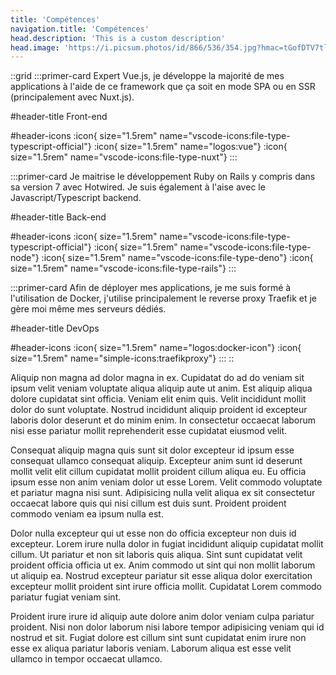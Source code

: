 ```yaml
---
title: 'Compétences'
navigation.title: 'Compétences'
head.description: 'This is a custom description'
head.image: 'https://i.picsum.photos/id/866/536/354.jpg?hmac=tGofDTV7tl2rprappPzKFiZ9vDh5MKj39oa2D--gqhA'
---
```


::grid
  :::primer-card
  Expert Vue.js, je développe la majorité de mes applications à l'aide de ce framework que ça soit en mode SPA ou en SSR (principalement avec Nuxt.js).

  #header-title
  Front-end

  #header-icons
  :icon{ size="1.5rem" name="vscode-icons:file-type-typescript-official"}
  :icon{ size="1.5rem" name="logos:vue"}
  :icon{ size="1.5rem" name="vscode-icons:file-type-nuxt"}
  :::

  :::primer-card
  Je maitrise le développement Ruby on Rails y compris dans sa version 7 avec Hotwired. Je suis également à l'aise avec le Javascript/Typescript backend.

  #header-title
  Back-end

  #header-icons
  :icon{ size="1.5rem" name="vscode-icons:file-type-typescript-official"}
  :icon{ size="1.5rem" name="vscode-icons:file-type-node"}
  :icon{ size="1.5rem" name="vscode-icons:file-type-deno"}
  :icon{ size="1.5rem" name="vscode-icons:file-type-rails"}
  :::

  :::primer-card
  Afin de déployer mes applications, je me suis formé à l'utilisation de Docker, j'utilise principalement le reverse proxy Traefik et je gère moi même mes serveurs dédiés.

  #header-title
  DevOps

  #header-icons
  :icon{ size="1.5rem" name="logos:docker-icon"}
  :icon{ size="1.5rem" name="simple-icons:traefikproxy"}
  :::
::

<!--more-->

Aliquip non magna ad dolor magna in ex. Cupidatat do ad do veniam sit ipsum velit veniam voluptate aliqua aliquip aute ut anim. Est aliquip aliqua dolore cupidatat sint officia. Veniam elit enim quis. Velit incididunt mollit dolor do sunt voluptate. Nostrud incididunt aliquip proident id excepteur laboris dolor deserunt et do minim enim. In consectetur occaecat laborum nisi esse pariatur mollit reprehenderit esse cupidatat eiusmod velit.

Consequat aliquip magna quis sunt sit dolor excepteur id ipsum esse consequat ullamco consequat aliquip. Excepteur anim sunt id deserunt mollit velit elit cillum cupidatat mollit proident cillum aliqua eu. Eu officia ipsum esse non anim veniam dolor ut esse Lorem. Velit commodo voluptate et pariatur magna nisi sunt. Adipisicing nulla velit aliqua ex sit consectetur occaecat labore quis qui nisi cillum est duis sunt. Proident proident commodo veniam ea ipsum nulla est.

Dolor nulla excepteur qui ut esse non do officia excepteur non duis id excepteur. Lorem irure nulla dolor in fugiat incididunt aliquip cupidatat mollit cillum. Ut pariatur et non sit laboris quis aliqua. Sint sunt cupidatat velit proident officia officia ut ex. Anim commodo ut sint qui non mollit laborum ut aliquip ea. Nostrud excepteur pariatur sit esse aliqua dolor exercitation excepteur mollit proident sint irure officia mollit. Cupidatat Lorem commodo pariatur fugiat veniam sint.

Proident irure irure id aliquip aute dolore anim dolor veniam culpa pariatur proident. Nisi non dolor laborum nisi labore tempor adipisicing veniam qui id nostrud et sit. Fugiat dolore est cillum sint sunt cupidatat enim irure non esse ex aliqua pariatur laboris veniam. Laborum aliqua est esse velit ullamco in tempor occaecat ullamco.
